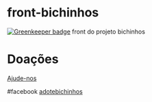 # front-bichinhos

[![Greenkeeper badge](https://badges.greenkeeper.io/gustavoquinalha/front-bichinhos.svg)](https://greenkeeper.io/)
front do projeto bichinhos
# Doações
[Ajude-nos](https://apoia.se/bichinhos)

#facebook
[adotebichinhos](https://www.facebook.com/adotebichinhos)
